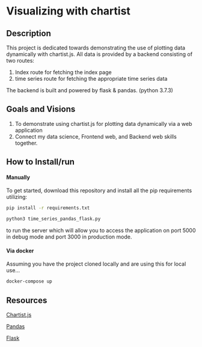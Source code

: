 # Visualizing with chartist

## Description
This project is dedicated towards demonstrating the use of plotting data dynamically with chartist.js.
All data is provided by a backend consisting of two routes:

1. Index route for fetching the index page
2. time series route for fetching the appropriate time series data

The backend is built and powered by flask & pandas. (python 3.7.3)

## Goals and Visions
1. To demonstrate using chartist.js for plotting data dynamically via a web application
2. Connect my data science, Frontend web, and Backend web skills together.

## How to Install/run
#### Manually
To get started, download this repository and install all the pip requirements utilizing:
```bash
pip install -r requirements.txt
```

```bash
python3 time_series_pandas_flask.py
```
to run the server which will allow you to access the application on port 5000 in debug mode
and port 3000 in production mode.

#### Via docker
Assuming you have the project cloned locally and are using this for local use...

```bash
docker-compose up
```

## Resources
[Chartist.js](https://gionkunz.github.io/chartist-js/)

[Pandas](https://pandas.pydata.org/)

[Flask](http://flask.pocoo.org/) 


